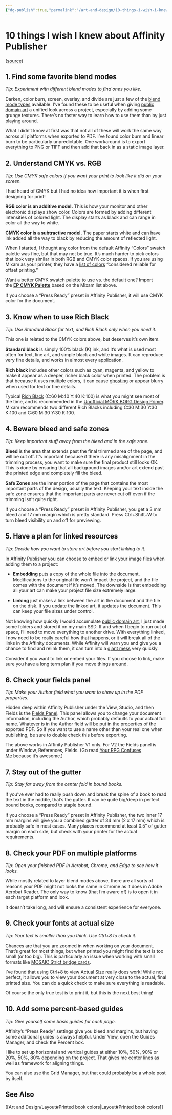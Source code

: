 ```yaml
---
{"dg-publish":true,"permalink":"/art-and-design/10-things-i-wish-i-knew-about-publisher/","tags":["design"],"noteIcon":1}
---
```



# 10 things I wish I knew about Affinity Publisher
([source](https://www.skeletoncodemachine.com/p/10-affinity-publisher-tips))
##  1. Find some favorite blend modes
_Tip: Experiment with different blend modes to find ones you like._

Darken, color burn, screen, overlay, and divide are just a few of the [blend mode types](https://affinity.help/publisher/en-US.lproj/index.html?page=pages/Layers/layerBlendModes.html?title=Layer%20blending) available. I’ve found these to be useful when giving [public domain art](https://www.skeletoncodemachine.com/p/public-domain-art-resources) a unified look across a project, especially by adding some grunge textures. There’s no faster way to learn how to use them than by just playing around.

What I didn’t know at first was that not all of these will work the same way across all platforms when exported to PDF. I’ve found color burn and linear burn to be particularly unpredictable. One workaround is to export everything to PNG or TIFF and then add that back in as a static image layer.

## 2. Understand CMYK vs. RGB

_Tip: Use CMYK safe colors if you want your print to look like it did on your screen._

I had heard of CMYK but I had no idea how important it is when first designing for print!

**RGB color is an additive model.** This is how your monitor and other electronic displays show color. Colors are formed by adding different intensities of colored light. The display starts as black and can range in color all the way to white.

**CMYK color is a subtractive model.** The paper starts white and can have ink added all the way to black by reducing the amount of reflected light.

When I started, I thought any color from the default Affinity “Colors” swatch palette was fine, but that may not be true. It’s much harder to pick colors that look very similar in both RGB and CMYK color spaces. If you are using Mixam as your printer, they have a [list of colors](https://mixam.com/support/cmykchart) “considered reliable for offset printing.”

Want a better CMYK swatch palette to use vs. the default one? Import the **[EP CMYK Palette](https://exeuntpress.itch.io/cmyk-color)** based on the Mixam list above.

If you choose a “Press Ready” preset in Affinity Publisher, it will use CMYK color for the document.

## 3. Know when to use Rich Black

_Tip: Use Standard Black for text, and Rich Black only when you need it._

This one is related to the CMYK colors above, but deserves it’s own item.

**Standard black** is simply 100% black (K) ink, and it’s what is used most often for text, line art, and simple black and white images. It can reproduce very fine details, and works in almost every application.

**Rich black** includes other colors such as cyan, magenta, and yellow to make it appear as a deeper, richer black color when printed. The problem is that because it uses multiple colors, it can cause [ghosting](https://mixam.com/support/standardvsrichblack) or appear blurry when used for text or fine details.

Typical [Rich Black](https://en.wikipedia.org/wiki/Rich_black) (C:60 M:40 Y:40 K:100) is what you might see most of the time, and is recommended in the [Unofficial MÖRK BORG Design Primer](https://docs.google.com/document/d/e/2PACX-1vTjDn-lRynqw_W-xLWzM2yTHOIoHrdRkygMVqNAzLIkQzV85kHYTR-Bsv1431JOE_DLHITirIiAPjj-/pub). Mixam recommends two different Rich Blacks including C:30 M:30 Y:30 K:100 and C:60 M:30 Y:30 K:100.

## 4. Beware bleed and safe zones

_Tip: Keep important stuff away from the bleed and in the safe zone._

**Bleed** is the area that extends past the final trimmed area of the page, and will be cut off. It’s important because if there is any misalignment in the trimming process, you want to make sure the final product still looks OK. This is done by ensuring that all background images and/or art extend past the printed edge and completely fill the bleed.

**Safe Zones** are the inner portion of the page that contains the most important parts of the design, usually the text. Keeping your text inside the safe zone ensures that the important parts are never cut off even if the trimming isn’t quite right.

If you choose a “Press Ready” preset in Affinity Publisher, you get a 3 mm bleed and 17 mm margin which is pretty standard. Press Ctrl+Shift+W to turn bleed visibility on and off for previewing.

## 5. Have a plan for linked resources

_Tip: Decide how you want to store art before you start linking to it._

In Affinity Publisher you can choose to embed or link your image files when adding them to a project:

- **Embedding** puts a copy of the whole file into the document. Modifications to the original file won’t impact the project, and the file comes with the document if it’s moved. The downside is that embedding all your art can make your project file size extremely large.
    
- **Linking** just makes a link between the art in the document and the file on the disk. If you update the linked art, it updates the document. This can keep your file sizes under control.
    

Not knowing how quickly I would accumulate [public domain art](https://www.skeletoncodemachine.com/p/public-domain-art-resources), I just made some folders and stored it on my main SSD. If and when I begin to run out of space, I’ll need to move everything to another drive. With everything linked, I now need to be really careful how that happens, or it will break all of the links in the Affinity documents. While Affinity will warn you and give you a chance to find and relink them, it can turn into a [giant mess](https://xkcd.com/349/) very quickly.

Consider if you want to link or embed your files. If you choose to link, make sure you have a long term plan if you move things around.

## 6. Check your fields panel

_Tip: Make your Author field what you want to show up in the PDF properties._

Hidden deep within Affinity Publisher under the View, Studio, and then Fields is the [Fields Panel](https://affinity.help/publisher/en-US.lproj/index.html?page=pages/Panels/fieldsPanel.html?title=Fields%20panel). This panel allows you to change your document information, including the Author, which probably defaults to your actual full name. Whatever is in the Author field will be put in the properties of the exported PDF. So if you want to use a name other than your real one when publishing, be sure to double check this before exporting.

The above works in Affinity Publisher V1 only. For V2 the Fields panel is under Window, References, Fields. (Go read [Your RPG Confuses Me](https://open.substack.com/pub/rpgconfusesme) because it’s awesome.)

## 7. Stay out of the gutter

_Tip: Stay far away from the center fold in bound books._

If you’ve ever had to really push down and break the spine of a book to read the text in the middle, that’s the gutter. It can be quite big/deep in perfect bound books, compared to staple bound.

If you choose a “Press Ready” preset in Affinity Publisher, the two inner 17 mm margins will give you a combined gutter of 34 mm (2 x 17 mm) which is probably safe in most cases. Many places recommend at least 0.5” of gutter margin on each side, but check with your printer for the actual requirements.

## 8. Check your PDF on multiple platforms

_Tip: Open your finished PDF in Acrobat, Chrome, and Edge to see how it looks._

While mostly related to layer blend modes above, there are all sorts of reasons your PDF might not looks the same in Chrome as it does in Adobe Acrobat Reader. The only way to know (that I’m aware of) is to open it in each target platform and look.

It doesn’t take long, and will ensure a consistent experience for everyone.

## 9. Check your fonts at actual size

_Tip: Your text is smaller than you think. Use Ctrl+8 to check it._

Chances are that you are zoomed in when working on your document. That’s great for most things, but when printed you might find the text is too small (or too big). This is particularly an issue when working with small formats like [MOSAIC Strict bridge cards](https://exeuntpress.itch.io/chthonic-metro-gods).

I’ve found that using Ctrl+8 to view Actual Size really does work! While not perfect, it allows you to view your document at very close to the actual, final printed size. You can do a quick check to make sure everything is readable.

Of course the only true test is to print it, but this is the next best thing!

## 10. Add some percent-based guides

_Tip: Give yourself some basic guides for each page._

Affinity’s “Press Ready” settings give you bleed and margins, but having some additional guides is always helpful. Under View, open the Guides Manager, and check the Percent box.

I like to set up horizontal and vertical guides at either 10%, 50%, 90% or 20%, 50%, 80% depending on the project. That gives me center lines as well as framework for aligning things.

You can also use the Grid Manager, but that could probably be a whole post by itself.

## See Also
[[Art and Design/Layout#Printed book colors\|Layout#Printed book colors]]